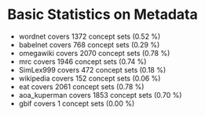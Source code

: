 # Basic Statistics on Metadata

* wordnet covers 1372 concept sets (0.52 %)
* babelnet covers 768 concept sets (0.29 %)
* omegawiki covers 2070 concept sets (0.78 %)
* mrc covers 1946 concept sets (0.74 %)
* SimLex999 covers 472 concept sets (0.18 %)
* wikipedia covers 152 concept sets (0.06 %)
* eat covers 2061 concept sets (0.78 %)
* aoa_kuperman covers 1853 concept sets (0.70 %)
* gbif covers 1 concept sets (0.00 %)
